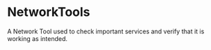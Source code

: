 # NetworkTools
A Network Tool used to check important services and verify that it is working as intended.
